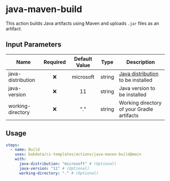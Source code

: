 # java-maven-build

This action builds Java artifacts using Maven and uploads `.jar` files as an artifact.

## Input Parameters

| Name                | Required | Default Value  |  Type   | Description                                                                                                   |
| ------------------- | :------: | :------------: | :-----: | ------------------------------------------------------------------------------------------------------------- |
| java-distribution   |    ❌    |   microsoft    | string  | [Java distribution](https://github.com/actions/setup-java#supported-distributions) to be installed            |
| java-version        |    ❌    |       11       | string  | Java version to be installed                                                                                  |
| working-directory   |    ❌    |      "."       | string  | Working directory of your Gradle artifacts                                                                    |

## Usage

```yaml
steps:
  - name: Build
    uses: bakdata/ci-templates/actions/java-maven-build@main
    with:
      java-distribution: "microsoft" # (Optional)
      java-version: "11" # (Optional)
      working-directory: "." # (Optional)
```
